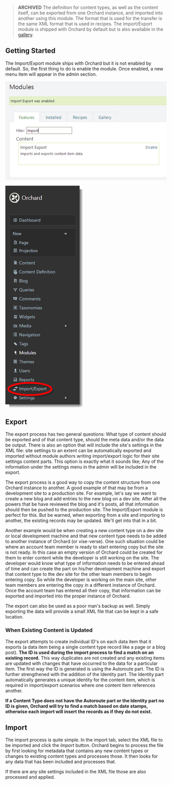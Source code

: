 > **ARCHIVED**
The definition for content types, as well as the content itself, can be exported from one Orchard instance, and imported into another using this module. The format that is used for the transfer is the same XML format that is used in recipes.  The Import/Export module is shipped with Orchard by default but is also available in the [gallery](https://gallery.orchardproject.net/List/Modules/Orchard.Module.Orchard.ImportExport "Import/Export Module").

## Getting Started ##

The Import/Export module ships with Orchard but it is not enabled by default.  So, the first thing to do is enable the module. Once enabled, a new menu item will appear in the admin section.

![Enable the Import/Export module](../Attachments/Import-Export/import-export-enabled.png "Enable the Import/Export Module")

![Import/Export menu](../Attachments/Import-Export/Import-Export-Menu.png "Import/Export menu")

## Export ##

The export process has two general questions: What type of content should be exported and of that content type, should the meta data and/or the data be output.  There is also an option that will include the site's settings in the XML file: site settings to an extent can be automatically exported and imported without module authors writing import/export logic for their site settings content parts.  This option is exactly what it sounds like; Any of the information under the settings menu in the admin will be included in the export.

The export process is a good way to copy the content structure from one Orchard instance to another.  A good example of that may be from a development site to a production site.  For example, let's say we want to create a new blog and add entries to the new blog on a dev site.  After all the powers that be have reviewed the blog and it's posts, all that information should then be pushed to the production site.  The Import/Export module is perfect for this.  But be warned, when exporting from a site and importing to another, the existing records may be updated.  We'll get into that in a bit.

Another example would be when creating a new content type on a dev site or local development machine and that new content type needs to be added to another instance of Orchard (or vise-verse).  One such situation could be where an account team member is ready to start entering copy but the site is not ready. In this case an empty version of Orchard could be created for them to enter content while the developer is still working on the site.  The developer would know what type of information needs to be entered ahead of time and can create the part on his/her development machine and export that content type to the dev site for the other team members to begin entering copy.  So while the developer is working on the main site, other team members are entering the copy in a different instance of Orchard.  Once the account team has entered all their copy, that information can be exported and imported into the proper instance of Orchard.

The export can also be used as a poor man's backup as well.  Simply exporting the data will provide a small XML file that can be kept in a safe location.

### When Existing Content is Updated ###

The export attempts to create individual ID's on each data item that it exports (a data item being a single content type record like a page or a blog post).  **The ID is used during the import process to find a match on an existing record.**  This way duplicates are not created and any existing items are updated with changes that have occurred to the data for a particular item.  The first way the ID is generated is using the Autoroute part.  The ID is further strengthened with the addition of the Identity part. The Identity part automatically generates a unique identity for the content item, which is required in import/export scenarios where one content item references another.

**If a Content Type does not have the Autoroute part or the Identity part no ID is given, Orchard will try to find a match based on date stamps, otherwise each import will insert the records as if they do not exist.**

## Import ##

The import process is quite simple.  In the import tab, select the XML file to be imported and click the *Import* button.  Orchard begins to process the file by first looking for metadata that contains any new content types or changes to existing content types and processes those.  It then looks for any data that has been included and processes that.

If there are any site settings included in the XML file those are also processed and applied.
